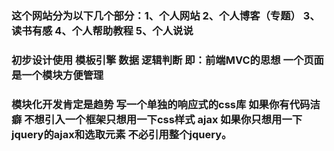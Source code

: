 
### 这个网站分为以下几个部分：1、个人网站 2、个人博客（专题） 3、读书有感   4、个人帮助教程 5、个人说说

### 初步设计使用 模板引擎 数据 逻辑判断 即：前端MVC的思想 一个页面是一个模块方便管理

### 模块化开发肯定是趋势  写一个单独的响应式的css库 如果你有代码洁癖 不想引入一个框架只想用一下css样式  ajax 如果你只想用一下jquery的ajax和选取元素 不必引用整个jquery。
